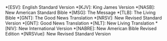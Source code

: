 *[ESV]: English Standard Version
*[KJV]: King James Version
*[NASB]: New American Standard Bible
*[MSG]: The Message
*[TLB]: The Living Bible
*[GNT]: The Good News Translation
*[NRSV]: New Revised Standard Version
*[GNT]: Good News Translation
*[NLT]: New Living Translation
*[NIV]: New International Version
*[NABRE]: New American Bible Revised Edition
*[NRSVue]: New Revised Standard Version